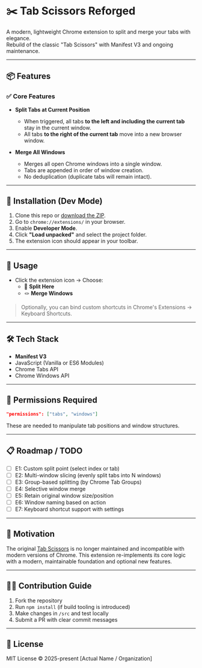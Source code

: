# ✂️ Tab Scissors Reforged

A modern, lightweight Chrome extension to split and merge your tabs with elegance.  
Rebuild of the classic "Tab Scissors" with Manifest V3 and ongoing maintenance.

---

## 📦 Features

### ✅ Core Features

- **Split Tabs at Current Position**
  - When triggered, all tabs **to the left and including the current tab** stay in the current window.
  - All tabs **to the right of the current tab** move into a new browser window.

- **Merge All Windows**
  - Merges all open Chrome windows into a single window.
  - Tabs are appended in order of window creation.
  - No deduplication (duplicate tabs will remain intact).

---

## 🧪 Installation (Dev Mode)

1. Clone this repo or [download the ZIP](YOUR_REPOSITORY_ZIP_DOWNLOAD_LINK_HERE).
2. Go to `chrome://extensions/` in your browser.
3. Enable **Developer Mode**.
4. Click **"Load unpacked"** and select the project folder.
5. The extension icon should appear in your toolbar.

---

## 🚀 Usage

- Click the extension icon → Choose:
  - 🔪 **Split Here**
  - 🪢 **Merge Windows**

> Optionally, you can bind custom shortcuts in Chrome's Extensions → Keyboard Shortcuts.

---

## 🛠️ Tech Stack

- **Manifest V3**
- JavaScript (Vanilla or ES6 Modules)
- Chrome Tabs API
- Chrome Windows API

---

## 🔐 Permissions Required

```json
"permissions": ["tabs", "windows"]
````

These are needed to manipulate tab positions and window structures.

---

## 📋 Roadmap / TODO

* [ ] E1: Custom split point (select index or tab)
* [ ] E2: Multi-window slicing (evenly split tabs into N windows)
* [ ] E3: Group-based splitting (by Chrome Tab Groups)
* [ ] E4: Selective window merge
* [ ] E5: Retain original window size/position
* [ ] E6: Window naming based on action
* [ ] E7: Keyboard shortcut support with settings

---

## 🧠 Motivation

The original [Tab Scissors](https://chromewebstore.google.com/detail/tab-scissors/) is no longer maintained and incompatible with modern versions of Chrome.
This extension re-implements its core logic with a modern, maintainable foundation and optional new features.

---

## 👩‍💻 Contribution Guide

1. Fork the repository
2. Run `npm install` (if build tooling is introduced)
3. Make changes in `/src` and test locally
4. Submit a PR with clear commit messages

---

## 📄 License

MIT License © 2025-present [Actual Name / Organization]

```
